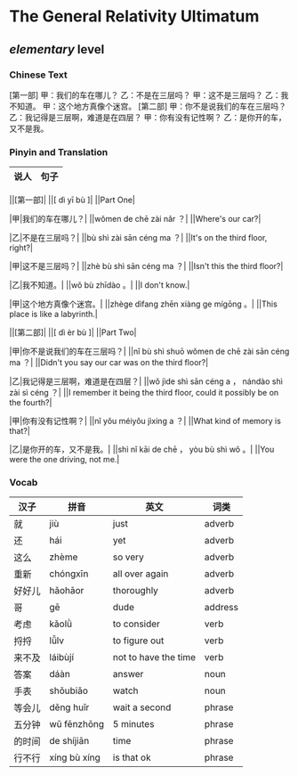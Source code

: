 # The General Relativity Ultimatum
## *elementary* level

### Chinese Text
[第一部]
甲：我们的车在哪儿？
乙：不是在三层吗？
甲：这不是三层吗？
乙：我不知道。
甲：这个地方真像个迷宫。
[第二部]
甲：你不是说我们的车在三层吗？
乙：我记得是三层啊，难道是在四层？
甲：你有没有记性啊？
乙：是你开的车，又不是我。

### Pinyin and Translation
|说人|句子|
|----|----|

||[第一部]|
||[ dì  yī bù ]|
||Part One|

|甲|我们的车在哪儿？|
||wǒmen de chē zài nǎr ？|
||Where's our car?|

|乙|不是在三层吗？|
||bù shì zài sān céng ma ？|
||It's on the third floor, right?|

|甲|这不是三层吗？|
||zhè bù shì sān céng ma ？|
||Isn't this the third floor?|

|乙|我不知道。|
||wǒ bù zhīdào 。|
||I don't know.|

|甲|这个地方真像个迷宫。|
||zhège dìfang zhēn xiàng ge mígōng 。|
||This place is like a labyrinth.|

||[第二部]|
||[ dì  èr bù ]|
||Part Two|

|甲|你不是说我们的车在三层吗？|
||nǐ bù shì shuō wǒmen de chē zài sān céng ma ？|
||Didn't you say our car was on the third floor?|

|乙|我记得是三层啊，难道是在四层？|
||wǒ jìde shì sān céng a ， nándào shì zài sì céng ？|
||I remember it being the third floor, could it possibly be on the fourth?|

|甲|你有没有记性啊？|
||nǐ yǒu méiyǒu jìxing a ？|
||What kind of memory is that?|

|乙|是你开的车，又不是我。|
||shì nǐ kāi de chē ， yòu bù shì wǒ 。|
||You were the one driving, not me.|
### Vocab
|汉子|拼音|英文|词类|
|----|----|----|----|
|就|jiù|just|adverb|
|还|hái|yet|adverb|
|这么|zhème|so very|adverb|
|重新|chóngxīn|all over again|adverb|
|好好儿|hǎohāor|thoroughly|adverb|
|哥|gē|dude|address|
|考虑|kǎolǜ|to consider|verb|
|捋捋|lǚlv|to figure out|verb|
|来不及|láibùjí|not to have the time|verb|
|答案|dáàn|answer|noun|
|手表|shǒubiǎo|watch|noun|
|等会儿|děng huǐr|wait a second|phrase|
|五分钟|wǔ fēnzhōng|5 minutes|phrase|
|的时间|de shíjiān|time|phrase|
|行不行|xíng bù xíng|is that ok|phrase|
